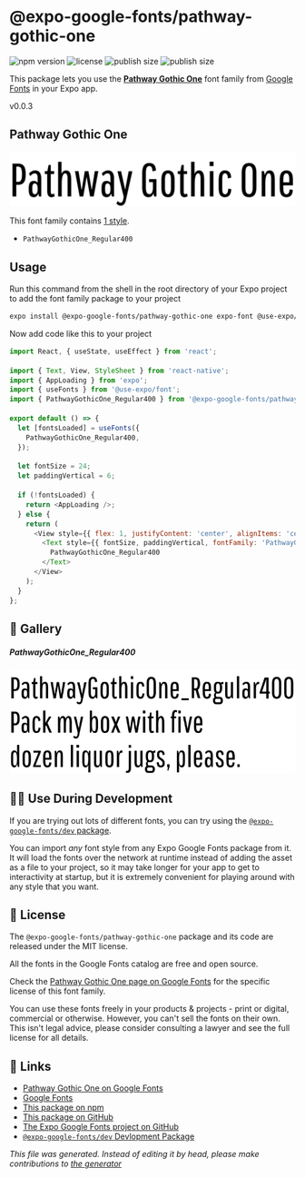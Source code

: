 # @expo-google-fonts/pathway-gothic-one

![npm version](https://flat.badgen.net/npm/v/@expo-google-fonts/pathway-gothic-one)
![license](https://flat.badgen.net/github/license/expo/google-fonts)
![publish size](https://flat.badgen.net/packagephobia/install/@expo-google-fonts/pathway-gothic-one)
![publish size](https://flat.badgen.net/packagephobia/publish/@expo-google-fonts/pathway-gothic-one)

This package lets you use the [**Pathway Gothic One**](https://fonts.google.com/specimen/Pathway+Gothic+One) font family from [Google Fonts](https://fonts.google.com/) in your Expo app.

v0.0.3

## Pathway Gothic One

![Pathway Gothic One](./font-family.png)

This font family contains [1 style](#gallery).

- `PathwayGothicOne_Regular400`

## Usage

Run this command from the shell in the root directory of your Expo project to add the font family package to your project
```sh
expo install @expo-google-fonts/pathway-gothic-one expo-font @use-expo/font
```

Now add code like this to your project
```js
import React, { useState, useEffect } from 'react';

import { Text, View, StyleSheet } from 'react-native';
import { AppLoading } from 'expo';
import { useFonts } from '@use-expo/font';
import { PathwayGothicOne_Regular400 } from '@expo-google-fonts/pathway-gothic-one';

export default () => {
  let [fontsLoaded] = useFonts({
    PathwayGothicOne_Regular400,
  });

  let fontSize = 24;
  let paddingVertical = 6;

  if (!fontsLoaded) {
    return <AppLoading />;
  } else {
    return (
      <View style={{ flex: 1, justifyContent: 'center', alignItems: 'center' }}>
        <Text style={{ fontSize, paddingVertical, fontFamily: 'PathwayGothicOne_Regular400' }}>
          PathwayGothicOne_Regular400
        </Text>
      </View>
    );
  }
};

```

## 🔡 Gallery

##### PathwayGothicOne_Regular400
![PathwayGothicOne_Regular400](./39c8099ef615de3477faab7247ffd06193e4c4244406f6a3d888c1e1763a01cd.ttf.png)


## 👩‍💻 Use During Development

If you are trying out lots of different fonts, you can try using the [`@expo-google-fonts/dev` package](https://github.com/expo/google-fonts/tree/master/font-packages/dev#readme).

You can import *any* font style from any Expo Google Fonts package from it. It will load the fonts
over the network at runtime instead of adding the asset as a file to your project, so it may take longer
for your app to get to interactivity at startup, but it is extremely convenient
for playing around with any style that you want.

## 📖 License

The `@expo-google-fonts/pathway-gothic-one` package and its code are released under the MIT license.

All the fonts in the Google Fonts catalog are free and open source.

Check the [Pathway Gothic One page on Google Fonts](https://fonts.google.com/specimen/Pathway+Gothic+One) for the specific license of this font family.

You can use these fonts freely in your products & projects - print or digital, commercial or otherwise. However, you can't sell the fonts on their own. This isn't legal advice, please consider consulting a lawyer and see the full license for all details.

## 🔗 Links

- [Pathway Gothic One on Google Fonts](https://fonts.google.com/specimen/Pathway+Gothic+One)
- [Google Fonts](https://fonts.google.com/)
- [This package on npm](https://www.npmjs.com/package/@expo-google-fonts/pathway-gothic-one)
- [This package on GitHub](https://github.com/expo/google-fonts/tree/master/font-packages/pathway-gothic-one)
- [The Expo Google Fonts project on GitHub](https://github.com/expo/google-fonts)
- [`@expo-google-fonts/dev` Devlopment Package](https://github.com/expo/google-fonts/tree/master/font-packages/dev)


*This file was generated. Instead of editing it by head, please make contributions to [the generator](https://github.com/expo/google-fonts/tree/master/packages/generator)*
